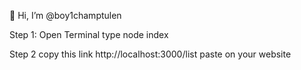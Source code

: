 👋 Hi, I’m @boy1champtulen

Step 1: Open Terminal type node index


Step 2 copy this link http://localhost:3000/list paste on your website
